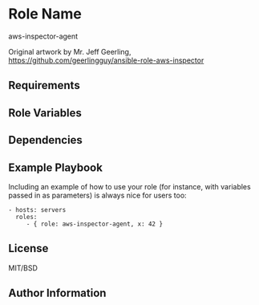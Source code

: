 Role Name
=========

aws-inspector-agent

Original artwork by Mr. Jeff Geerling, https://github.com/geerlingguy/ansible-role-aws-inspector


Requirements
------------

Role Variables
--------------

Dependencies
------------

Example Playbook
----------------

Including an example of how to use your role (for instance, with variables
passed in as parameters) is always nice for users too:

    - hosts: servers
      roles:
         - { role: aws-inspector-agent, x: 42 }

License
-------

MIT/BSD

Author Information
------------------
